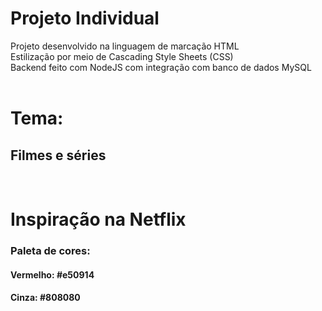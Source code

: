 # Projeto Individual

Projeto desenvolvido na linguagem de marcação HTML<br>
Estilização por meio de Cascading Style Sheets (CSS)<br>
Backend feito com NodeJS com integração com banco de dados MySQL<br>
<br>
<h1>Tema:</h1>
<h2>Filmes e séries</h2>
<br>
<h1>Inspiração na Netflix</h1>
<h3>Paleta de cores:</h3>
<h4>Vermelho: #e50914</h4>
<h4>Cinza: #808080</h4>
